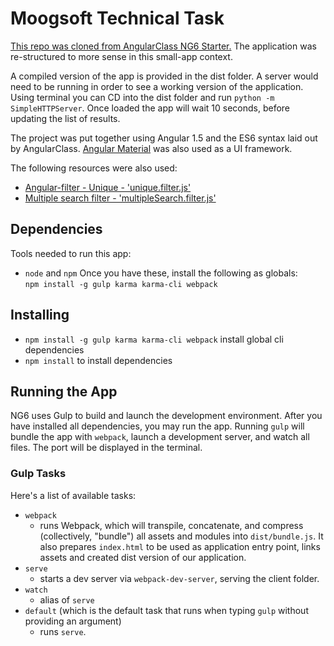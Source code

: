 # Moogsoft Technical Task

[This repo was cloned from AngularClass NG6 Starter.](https://github.com/AngularClass/NG6-starter) The application was re-structured to more sense in this small-app context.

A compiled version of the app is provided in the dist folder. A server would need to be running in order to see a working version of the application. Using terminal you can CD into the dist folder and run `python -m SimpleHTTPServer`.  Once loaded the app will wait 10 seconds, before updating the list of results.

The project was put together using Angular 1.5 and the ES6 syntax laid out by AngularClass. [Angular Material](https://material.angularjs.org/latest/) was also used as a UI framework.

The following resources were also used:

  - [Angular-filter - Unique - 'unique.filter.js'](https://github.com/angular-ui/angular-ui-OLDREPO/blob/master/modules/filters/unique/unique.js)
  - [Multiple search filter - 'multipleSearch.filter.js'](http://stackoverflow.com/questions/15868248/how-to-filter-multiple-values-or-operation-in-angularjs)

## Dependencies
Tools needed to run this app:
* `node` and `npm`
Once you have these, install the following as globals:  
`npm install -g gulp karma karma-cli webpack`

## Installing
* `npm install -g gulp karma karma-cli webpack` install global cli dependencies
* `npm install` to install dependencies

## Running the App
NG6 uses Gulp to build and launch the development environment. After you have installed all dependencies, you may run the app. Running `gulp` will bundle the app with `webpack`, launch a development server, and watch all files. The port will be displayed in the terminal.

### Gulp Tasks
Here's a list of available tasks:
* `webpack`
  * runs Webpack, which will transpile, concatenate, and compress (collectively, "bundle") all assets and modules into `dist/bundle.js`. It also prepares `index.html` to be used as application entry point, links assets and created dist version of our application.
* `serve`
  * starts a dev server via `webpack-dev-server`, serving the client folder.
* `watch`
  * alias of `serve`
* `default` (which is the default task that runs when typing `gulp` without providing an argument)
	* runs `serve`.
